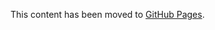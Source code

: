 This content has been moved to [GitHub Pages](https://microsoft.github.io/vs-threading/analyzers/VSTHRD113.html).
